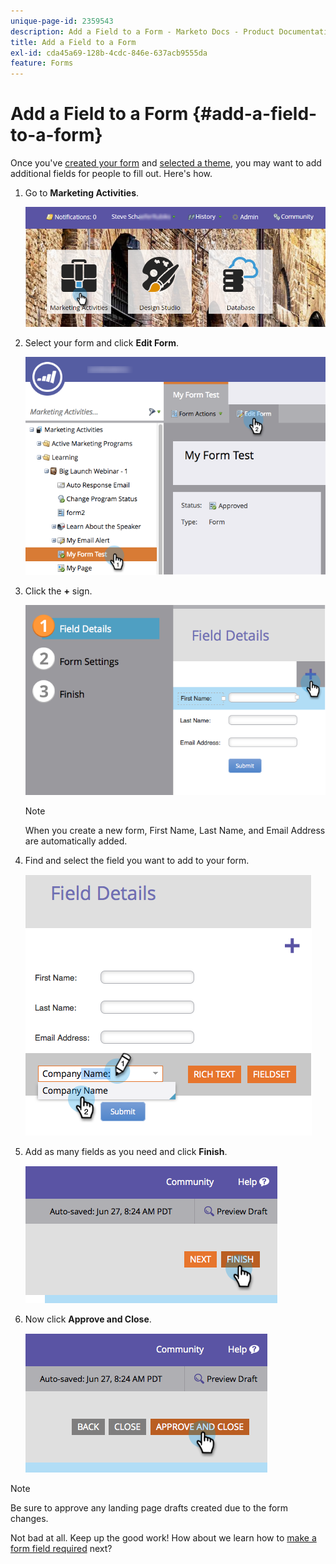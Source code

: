 ```yaml
---
unique-page-id: 2359543
description: Add a Field to a Form - Marketo Docs - Product Documentation
title: Add a Field to a Form
exl-id: cda45a69-128b-4cdc-846e-637acb9555da
feature: Forms
---
```

# Add a Field to a Form {#add-a-field-to-a-form}

Once you've [created your form](/help/marketo/product-docs/demand-generation/forms/creating-a-form/create-a-form.md) and [selected a theme](/help/marketo/product-docs/demand-generation/forms/creating-a-form/select-a-form-theme.md), you may want to add additional fields for people to fill out. Here's how.

1. Go to **Marketing Activities**.

   ![](assets/login-marketing-activities-2.png)

1. Select your form and click **Edit Form**.

   ![](assets/editform-1.png)

1. Click the **+** sign.

   ![](assets/image2014-9-15-17-18-17.png)

   >[!NOTE]
   >
   >When you create a new form, First Name, Last Name, and Email Address are automatically added.

1. Find and select the field you want to add to your form.

   ![](assets/image2014-9-15-17-3a18-3a26.png)

1. Add as many fields as you need and click **Finish**.

   ![](assets/image2014-9-15-17-3a18-3a35.png)

1. Now click **Approve and Close**.

   ![](assets/image2014-9-15-17-3a18-3a43.png)

>[!NOTE]
>
>Be sure to approve any landing page drafts created due to the form changes.

Not bad at all. Keep up the good work! How about we learn how to [make a form field required](/help/marketo/product-docs/demand-generation/forms/creating-a-form/make-a-form-field-required.md) next?
